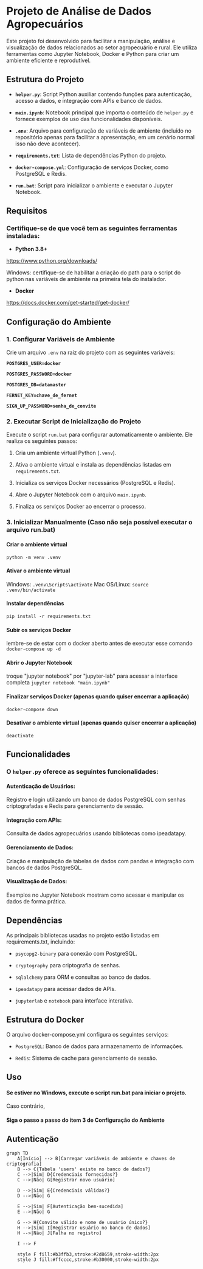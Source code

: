 # Projeto de Análise de Dados Agropecuários

Este projeto foi desenvolvido para facilitar a manipulação, análise e visualização de dados relacionados ao setor agropecuário e rural. Ele utiliza ferramentas como Jupyter Notebook, Docker e Python para criar um ambiente eficiente e reprodutível.

## Estrutura do Projeto

-  **`helper.py`**: Script Python auxiliar contendo funções para autenticação, acesso a dados, e integração com APIs e banco de dados.

-  **`main.ipynb`**: Notebook principal que importa o conteúdo de `helper.py` e fornece exemplos de uso das funcionalidades disponíveis.

-  **`.env`**: Arquivo para configuração de variáveis de ambiente (incluído no repositório apenas para facilitar a apresentação, em um cenário normal isso não deve acontecer).

-  **`requirements.txt`**: Lista de dependências Python do projeto.

-  **`docker-compose.yml`**: Configuração de serviços Docker, como PostgreSQL e Redis.

-  **`run.bat`**: Script para inicializar o ambiente e executar o Jupyter Notebook.

## Requisitos
### Certifique-se de que você tem as seguintes ferramentas instaladas:

-  **Python 3.8+**

https://www.python.org/downloads/

 Windows: certifique-se de habilitar a criação do path para o script do python nas variáveis de ambiente na primeira tela do instalador.

-  **Docker**

https://docs.docker.com/get-started/get-docker/

## Configuração do Ambiente
### 1. Configurar Variáveis de Ambiente

Crie um arquivo `.env` na raiz do projeto com as seguintes variáveis:

**`POSTGRES_USER=docker`**

**`POSTGRES_PASSWORD=docker`**

**`POSTGRES_DB=datamaster`**

**`FERNET_KEY=chave_de_fernet`**

**`SIGN_UP_PASSWORD=senha_de_convite`**

### 2. Executar Script de Inicialização do Projeto

Execute o script `run.bat` para configurar automaticamente o ambiente. Ele realiza os seguintes passos:

1. Cria um ambiente virtual Python (`.venv`).

2. Ativa o ambiente virtual e instala as dependências listadas em `requirements.txt`.

3. Inicializa os serviços Docker necessários (PostgreSQL e Redis).

4. Abre o Jupyter Notebook com o arquivo `main.ipynb`.

5. Finaliza os serviços Docker ao encerrar o processo.

### 3. Inicializar Manualmente (Caso não seja possível executar o arquivo run.bat)

#### Criar o ambiente virtual
`python -m venv .venv`

#### Ativar o ambiente virtual
Windows:
`.venv\Scripts\activate`
Mac OS/Linux:
`source .venv/bin/activate`

#### Instalar dependências
`pip install -r requirements.txt`

#### Subir os serviços Docker
lembre-se de estar com o docker aberto antes de executar esse comando
`docker-compose up -d`

#### Abrir o Jupyter Notebook
troque "jupyter notebook" por "jupyter-lab" para acessar a interface completa
`jupyter notebook "main.ipynb"`

#### Finalizar serviços Docker (apenas quando quiser encerrar a aplicação)
`docker-compose down`

#### Desativar o ambiente virtual (apenas quando quiser encerrar a aplicação)
`deactivate`

## Funcionalidades

### O `helper.py` oferece as seguintes funcionalidades:

#### Autenticação de Usuários:

Registro e login utilizando um banco de dados PostgreSQL com senhas criptografadas e Redis para gerenciamento de sessão.

#### Integração com APIs:

Consulta de dados agropecuários usando bibliotecas como ipeadatapy.

#### Gerenciamento de Dados:

Criação e manipulação de tabelas de dados com pandas e integração com bancos de dados PostgreSQL.

#### Visualização de Dados:

Exemplos no Jupyter Notebook mostram como acessar e manipular os dados de forma prática.

## Dependências

As principais bibliotecas usadas no projeto estão listadas em requirements.txt, incluindo:

- `psycopg2-binary` para conexão com PostgreSQL.

- `cryptography` para criptografia de senhas.

- `sqlalchemy` para ORM e consultas ao banco de dados.

- `ipeadatapy` para acessar dados de APIs.

- `jupyterlab` e `notebook` para interface interativa.

## Estrutura do Docker

O arquivo docker-compose.yml configura os seguintes serviços:

- `PostgreSQL`: Banco de dados para armazenamento de informações.

- `Redis`: Sistema de cache para gerenciamento de sessão.

## Uso

#### Se estiver no Windows, execute o script run.bat para iniciar o projeto.

Caso contrário,

#### Siga o passo a passo do item 3 de Configuração do Ambiente

## Autenticação

```mermaid
graph TD
    A[Início] --> B[Carregar variáveis de ambiente e chaves de criptografia]
    B --> C{Tabela 'users' existe no banco de dados?}
    C -->|Sim| D{Credenciais fornecidas?}
    C -->|Não| G[Registrar novo usuário]
    
    D -->|Sim| E{Credenciais válidas?}
    D -->|Não| G

    E -->|Sim| F[Autenticação bem-sucedida]
    E -->|Não| G

    G --> H{Convite válido e nome de usuário único?}
    H -->|Sim| I[Registrar usuário no banco de dados]
    H -->|Não| J[Falha no registro]

    I --> F

    style F fill:#b3ffb3,stroke:#2d8659,stroke-width:2px
    style J fill:#ffcccc,stroke:#b30000,stroke-width:2px
```
